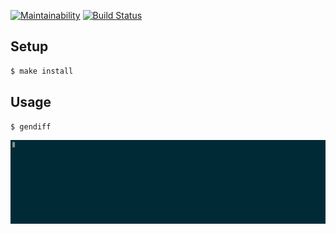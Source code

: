 [![Maintainability](https://api.codeclimate.com/v1/badges/cb998024a014890af6f2/maintainability)](https://codeclimate.com/github/mgurbanzade/gendiff/maintainability)
[![Build Status](https://travis-ci.org/mgurbanzade/gendiff.svg?branch=master)](https://travis-ci.org/mgurbanzade/gendiff)


## Setup

```sh
$ make install
```

## Usage

```sh
$ gendiff
```

![Usage](https://github.com/mgurbanzade/gendiff/blob/master/common/demo.gif)
